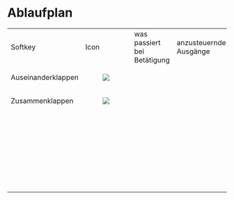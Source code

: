 # Ablaufplan

<table><tbody><tr><td>Softkey</td><td>Icon</td><td>was passiert bei Betätigung</td><td>anzusteuernde Ausgänge</td><td>Ansteuerzeit</td></tr><tr><td>Auseinanderklappen</td><td><figure class="image"><img src="https://user-images.githubusercontent.com/69573151/200818733-cc278d97-34b6-4286-816a-293c5f637503.png"></figure></td><td>&nbsp;</td><td>&nbsp;</td><td>&nbsp;</td></tr><tr><td>Zusammenklappen</td><td><figure class="image"><img src="https://user-images.githubusercontent.com/69573151/200818758-06e85188-7f13-417d-9cfd-e2179fd3f48c.png"></figure></td><td>&nbsp;</td><td>&nbsp;</td><td>&nbsp;</td></tr><tr><td>&nbsp;</td><td>&nbsp;</td><td>&nbsp;</td><td>&nbsp;</td><td>&nbsp;</td></tr><tr><td>&nbsp;</td><td>&nbsp;</td><td>&nbsp;</td><td>&nbsp;</td><td>&nbsp;</td></tr><tr><td>&nbsp;</td><td>&nbsp;</td><td>&nbsp;</td><td>&nbsp;</td><td>&nbsp;</td></tr><tr><td>&nbsp;</td><td>&nbsp;</td><td>&nbsp;</td><td>&nbsp;</td><td>&nbsp;</td></tr><tr><td>&nbsp;</td><td>&nbsp;</td><td>&nbsp;</td><td>&nbsp;</td><td>&nbsp;</td></tr><tr><td>&nbsp;</td><td>&nbsp;</td><td>&nbsp;</td><td>&nbsp;</td><td>&nbsp;</td></tr><tr><td>&nbsp;</td><td>&nbsp;</td><td>&nbsp;</td><td>&nbsp;</td><td>&nbsp;</td></tr></tbody></table>
